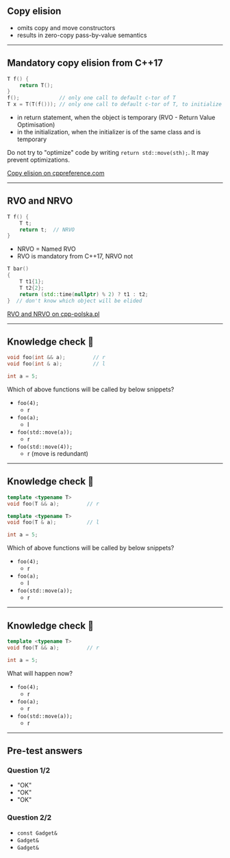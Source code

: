 ## Copy elision

* <!-- .element: class="fragment fade-in" --> omits copy and move constructors
* <!-- .element: class="fragment fade-in" --> results in zero-copy pass-by-value semantics

___

## Mandatory copy elision from C++17

```cpp
T f() {
    return T();
}
f();             // only one call to default c-tor of T
T x = T(T(f())); // only one call to default c-tor of T, to initialize x
```
<!-- .element: class="fragment fade-in" -->

* <!-- .element: class="fragment fade-in" --> in return statement, when the object is temporary (RVO - Return Value Optimisation)
* <!-- .element: class="fragment fade-in" --> in the initialization, when the initializer is of the same class and is temporary

Do not try to "optimize" code by writing `return std::move(sth);`. It may prevent optimizations.
<!-- .element: class="fragment fade-in" -->

[Copy elision on cppreference.com](https://en.cppreference.com/w/cpp/language/copy_elision)
<!-- .element: class="fragment fade-in" -->

___

## RVO and NRVO

```cpp
T f() {
    T t;
    return t;  // NRVO
}
```
<!-- .element: class="fragment fade-in" -->

* <!-- .element: class="fragment fade-in" --> NRVO = Named RVO
* <!-- .element: class="fragment fade-in" --> RVO is mandatory from C++17, NRVO not

```cpp
T bar()
{
    T t1{1};
    T t2{2};
    return (std::time(nullptr) % 2) ? t1 : t2;
}  // don't know which object will be elided
```
<!-- .element: class="fragment fade-in" -->

[RVO and NRVO on cpp-polska.pl](https://cpp-polska.pl/post/zarzadzanie-zasobami-w-c-3-rvo-nrvo-i-obowiazkowe-rvo-w-c17)
<!-- .element: class="fragment fade-in" -->

___

## Knowledge check 🤯

```cpp
void foo(int && a);         // r
void foo(int & a);          // l

int a = 5;
```

Which of above functions will be called by below snippets?

* <code>foo(4);</code>
  * r <!-- .element: class="fragment fade-in" -->
* <code>foo(a);</code>
  * l <!-- .element: class="fragment fade-in" -->
* <code>foo(std::move(a));</code>
  * r <!-- .element: class="fragment fade-in" -->
* <code>foo(std::move(4));</code>
  * r (move is redundant) <!-- .element: class="fragment fade-in" -->

___

## Knowledge check 🤯

```cpp
template <typename T>
void foo(T && a);         // r

template <typename T>
void foo(T & a);          // l

int a = 5;
```

Which of above functions will be called by below snippets?

* <code>foo(4);</code>
  * r <!-- .element: class="fragment fade-in" --> 
* <code>foo(a);</code>
  * l <!-- .element: class="fragment fade-in" --> 
* <code>foo(std::move(a));</code>
  * r <!-- .element: class="fragment fade-in" --> 

___

## Knowledge check 🤯

```cpp
template <typename T>
void foo(T && a);         // r

int a = 5;
```

What will happen now?

* <code>foo(4);</code>
  * r <!-- .element: class="fragment fade-in" -->
* <code>foo(a);</code>
  * r <!-- .element: class="fragment fade-in" -->
* <code>foo(std::move(a));</code>
  * r <!-- .element: class="fragment fade-in" -->

___

## Pre-test answers

### Question 1/2

* <!-- .element: class="fragment fade-in" --> "OK"
* <!-- .element: class="fragment fade-in" --> "OK"
* <!-- .element: class="fragment fade-in" --> "OK"

### Question 2/2

* <!-- .element: class="fragment fade-in" --> <code>const Gadget&</code>
* <!-- .element: class="fragment fade-in" --> <code>Gadget&</code>
* <!-- .element: class="fragment fade-in" --> <code>Gadget&</code>
